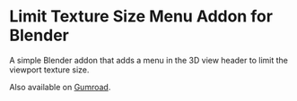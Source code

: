 # Limit Texture Size Menu Addon for Blender
A simple Blender addon that adds a menu in the 3D view header to limit the viewport texture size.

Also available on [Gumroad](http://stoatsnhoney.gumroad.com).
